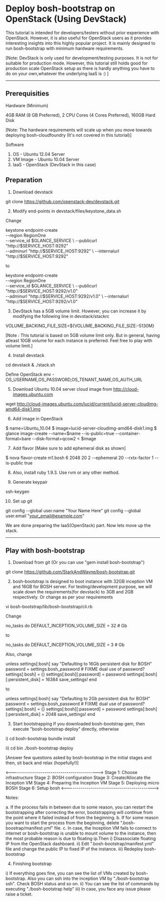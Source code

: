 Deploy bosh-bootstrap on OpenStack (Using DevStack)
===================================================

This tutorial is intended for developers/testers without prior experience with OpenStack. However, it is also useful for OpenStack users as it provides interesting insights into this highly popular project.
It is mainly designed to run bosh-bootstrap with minimum hardware requirements.

[Note: DevStack is only used for development/testing purposes. It is not for suitable for production mode.
However, this tutorial still holds good for production scale OpenStack setup as there is hardly anything you have to do on your own,whatever the underlying IaaS is :) ]

--------------
Prerequisities
--------------

Hardware (Minimum)

4GB RAM (8 GB Preferred), 2 CPU Cores (4 Cores Preferred), 160GB Hard Disk

[Note: The hardware requirements will scale up when you move towards deploying bosh-cloudfoundry (It's not covered in this tutorial)]

Software

1. OS - Ubuntu 12.04 Server
2. VM Image - Ubuntu 10.04 Server
3. IaaS - OpenStack (DevStack in this case)

Preparation
-----------

1. Download devstack

git clone https://github.com/openstack-dev/devstack.git

2. Modify end-points in devstack/files/keystone_data.sh

Change

keystone endpoint-create \
            --region RegionOne \
            --service_id $GLANCE_SERVICE \
            --publicurl "http://$SERVICE_HOST:9292" \
            --adminurl "http://$SERVICE_HOST:9292" \
            --internalurl "http://$SERVICE_HOST:9292"

to

keystone endpoint-create \
            --region RegionOne \
            --service_id $GLANCE_SERVICE \
            --publicurl "http://$SERVICE_HOST:9292/v1.0" \
            --adminurl "http://$SERVICE_HOST:9292/v1.0" \
            --internalurl "http://$SERVICE_HOST:9292/v1.0"

3. DevStack has a 5GB volume limit. However, you can increase it by modifying the following line in devstack/stackrc

VOLUME_BACKING_FILE_SIZE=${VOLUME_BACKING_FILE_SIZE:-5130M}

[Note : This tutorial is based on 5GB volume limit only. But in general, having atleast 10GB volume for
each instance is preferred. Feel free to play with volume limit.]

4. Install devstack

cd devstack & ./stack.sh

Define OpenStack env - OS_USERNAME,OS_PASSWORD,OS_TENANT_NAME,OS_AUTH_URL

5. Download Ubuntu 10.04 server cloud image from http://cloud-images.ubuntu.com

wget http://cloud-images.ubuntu.com/lucid/current/lucid-server-cloudimg-amd64-disk1.img

6. Add image in OpenStack

$ name=Ubuntu_10.04
$ image=lucid-server-cloudimg-amd64-disk1.img
$ glance image-create --name=$name --is-public=true --container-format=bare --disk-format=qcow2 < $image

7. Add flavor [Make sure to add ephemeral disk as shown]

$ nova flavor-create m1.bosh 6 2048 20 2 --ephemeral 20 --rxtx-factor 1 --is-public true

8. Also, install ruby 1.9.3. Use rvm or any other method.

9. Generate keypair

ssh-keygen

10. Set up git

git config --global user.name "Your Name Here"
git config --global user.email "your_email@example.com" 

We are done preparing the IaaS(OpenStack) part. Now lets move up the stack.

------------------------
Play with bosh-bootstrap
------------------------

1. Download from git (Or you can use "gem install bosh-bootstrap")

git clone https://github.com/StarkAndWayne/bosh-bootstrap.git

2. bosh-bootstrap is designed to boot instance with 32GB inception VM and 16GB for BOSH server.
For testing/development purpose, we will scale down the requirements(for devstack) to 3GB and 2GB respectively. Or change as per your requirements

vi bosh-bootstrap/lib/bosh-bootstrap/cli.rb

Change

no_tasks do
      DEFAULT_INCEPTION_VOLUME_SIZE = 32 # Gb

to

no_tasks do
      DEFAULT_INCEPTION_VOLUME_SIZE = 3 # Gb

Also, change

 unless settings[:bosh]
          say "Defaulting to 16Gb persistent disk for BOSH"
          password = settings.bosh_password # FIXME dual use of password?
          settings[:bosh] = {}
          settings[:bosh][:password] = password
          settings[:bosh][:persistent_disk] = 16384
          save_settings!
        end

to

 unless settings[:bosh]
          say "Defaulting to 2Gb persistent disk for BOSH"
          password = settings.bosh_password # FIXME dual use of password?
          settings[:bosh] = {}
          settings[:bosh][:password] = password
          settings[:bosh][:persistent_disk] = 2048
          save_settings!
        end

3. Start bootstrapping
If you downloaded bosh-bootstrap gem, then execute "bosh-bootstrap deploy" directly, otherwise

i) cd bosh-bootstrap
   bundle install

ii) cd bin
   ./bosh-bootstrap deploy

[Answer few questions asked by bosh-bootstrap in the initial stages and then, sit back and relax (hopefully!)]

<-------------------------------------------->
Stage 1: Choose infrastructure
Stage 2: BOSH configuration
Stage 3: Create/Allocate the Inception VM
Stage 4: Preparing the Inception VM
Stage 5: Deploying micro BOSH
Stage 6: Setup bosh
<-------------------------------------------->

Notes:

a. If the process fails in between due to some reason, you can restart the bootstrapping after correcting the error, bootstrapping will continue from the point where it failed instead of from the beginning.
b. If for some reason you want to start the process from the beginning, delete ".bosh-boostrap/manifest.yml" file.
c. In case, the Inception VM fails to connect to internet or bosh-bootstrap is unable to mount volume to the instance, then the most probable reason is due to floating ip.Then
  i) Disassociate floating IP from the OpenStack dashboard.
  ii) Edit ".bosh-bootstrap/manifest.yml" file and change the public IP to fixed IP of the instance.
  iii) Redeploy bosh-bootstrap

4. Finishing bootstrap

  i) If everything goes fine, you can see the list of VMs created by bosh-bootstrap. Also you can ssh into the inception VM by "./bosh-bootstrap ssh". Check BOSH status and so on.
 ii) You can see the list of commands by executing "./bosh-bootstrap help"
iii) In case, you face any issue please raise a ticket. 
